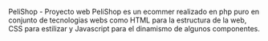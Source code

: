 PeliShop - Proyecto web
PeliShop es un ecommer realizado en php puro en conjunto de tecnologias webs como HTML para la estructura de la web, CSS para estilizar y Javascript para el dinamismo de algunos componentes.
